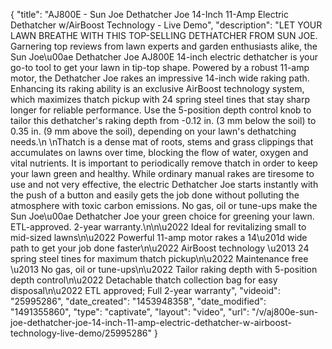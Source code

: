 {
    "title": "AJ800E - Sun Joe Dethatcher Joe 14-Inch 11-Amp Electric Dethatcher w\/AirBoost Technology - Live Demo",
    "description": "LET YOUR LAWN BREATHE WITH THIS TOP-SELLING DETHATCHER FROM SUN JOE. Garnering top reviews from lawn experts and garden enthusiasts alike, the Sun Joe\u00ae Dethatcher Joe AJ800E 14-inch electric dethatcher is your go-to tool to get your lawn in tip-top shape. Powered by a robust 11-amp motor, the Dethatcher Joe rakes an impressive 14-inch wide raking path. Enhancing its raking ability is an exclusive AirBoost technology system, which maximizes thatch pickup with 24 spring steel tines that stay sharp longer for reliable performance. Use the 5-position depth control knob to tailor this dethatcher's raking depth from -0.12 in. (3 mm below the soil) to 0.35 in. (9 mm above the soil), depending on your lawn's dethatching needs.\n \nThatch is a dense mat of roots, stems and grass clippings that accumulates on lawns over time, blocking the flow of water, oxygen and vital nutrients. It is important to periodically remove thatch in order to keep your lawn green and healthy. While ordinary manual rakes are tiresome to use and not very effective, the electric Dethatcher Joe starts instantly with the push of a button and easily gets the job done without polluting the atmosphere with toxic carbon emissions. No gas, oil or tune-ups make the Sun Joe\u00ae Dethatcher Joe your green choice for greening your lawn. ETL-approved. 2-year warranty.\n\n\u2022 Ideal for revitalizing small to mid-sized lawns\n\u2022 Powerful 11-amp motor rakes a 14\u201d wide path to get your job done faster\n\u2022 AirBoost technology \u2013 24 spring steel tines for maximum thatch pickup\n\u2022 Maintenance free \u2013 No gas, oil or tune-ups\n\u2022 Tailor raking depth with 5-position depth control\n\u2022 Detachable thatch collection bag for easy disposal\n\u2022 ETL approved; Full 2-year warranty",
    "videoid": "25995286",
    "date_created": "1453948358",
    "date_modified": "1491355860",
    "type": "captivate",
    "layout": "video",
    "url": "\/v\/aj800e-sun-joe-dethatcher-joe-14-inch-11-amp-electric-dethatcher-w-airboost-technology-live-demo\/25995286"
}